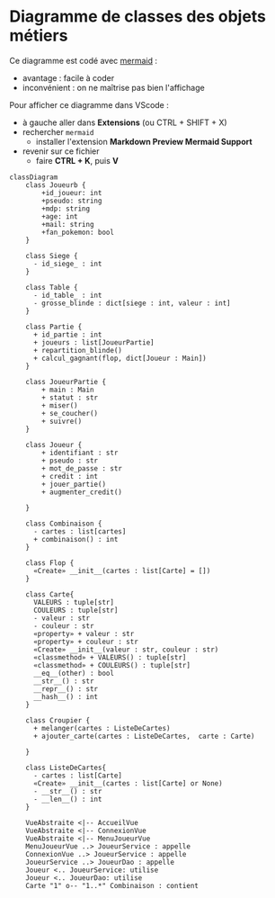 
# Diagramme de classes des objets métiers

Ce diagramme est codé avec [mermaid](https://mermaid.js.org/syntax/classDiagram.html) :

* avantage : facile à coder
* inconvénient : on ne maîtrise pas bien l'affichage

Pour afficher ce diagramme dans VScode :

* à gauche aller dans **Extensions** (ou CTRL + SHIFT + X)
* rechercher `mermaid`
  * installer l'extension **Markdown Preview Mermaid Support**
* revenir sur ce fichier
  * faire **CTRL + K**, puis **V**

```mermaid
classDiagram
    class Joueurb {
        +id_joueur: int
        +pseudo: string
        +mdp: string
        +age: int
        +mail: string
        +fan_pokemon: bool
    }

    class Siege {
      - id_siege_ : int
    }

    class Table {
      - id_table_ : int
      - grosse_blinde : dict[siege : int, valeur : int]
    }

    class Partie {
      + id_partie : int
      + joueurs : list[JoueurPartie]
      + repartition_blinde()
      + calcul_gagnant(flop, dict[Joueur : Main])
    }

    class JoueurPartie {
        + main : Main
        + statut : str
        + miser()
        + se_coucher()
        + suivre()
    }
    
    class Joueur {
        + identifiant : str
        + pseudo : str
        + mot_de_passe : str
        + credit : int
        + jouer_partie()
        + augmenter_credit()

    }

    class Combinaison {
      - cartes : list[cartes]
      + combinaison() : int
    }

    class Flop {
      «Create» __init__(cartes : list[Carte] = [])
    }
    
    class Carte{
      VALEURS : tuple[str]
      COULEURS : tuple[str]
      - valeur : str
      - couleur : str
      «property» + valeur : str
      «property» + couleur : str
      «Create» __init__(valeur : str, couleur : str)
      «classmethod» + VALEURS() : tuple[str]
      «classmethod» + COULEURS() : tuple[str]
      __eq__(other) : bool
      __str__() : str
      __repr__() : str
      __hash__() : int
    }

    class Croupier {
      + melanger(cartes : ListeDeCartes)
      + ajouter_carte(cartes : ListeDeCartes,  carte : Carte)

    }

    class ListeDeCartes{
      - cartes : list[Carte]
      «Create» __init__(cartes : list[Carte] or None)
      - __str__() : str
      - __len__() : int
    }

    VueAbstraite <|-- AccueilVue
    VueAbstraite <|-- ConnexionVue
    VueAbstraite <|-- MenuJoueurVue
    MenuJoueurVue ..> JoueurService : appelle
    ConnexionVue ..> JoueurService : appelle
    JoueurService ..> JoueurDao : appelle
    Joueur <.. JoueurService: utilise
    Joueur <.. JoueurDao: utilise
    Carte "1" o-- "1..*" Combinaison : contient
```
